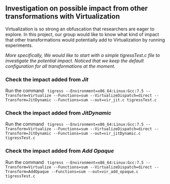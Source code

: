 ## Investigation on possible impact from other transformations with Virtualization

Virtualization is so strong an obfuscation that researchers are eager to explore. In this project, our group would like to know what kind of impact that other transformations would potentially add to Virtualization by running experiments.

*More specifically, We would like to start with a simple tigressTest.c file to investigate the potential impact. Noticed that we keep the default configuration for all transformations at the moment.*

### Check the impact added from *Jit*
Run the command ` tigress --Environment=x86_64:Linux:Gcc:7.5 --Transform=Virtualize --Functions=sum --VirtualizeDispatch=direct --Transform=JitDynamic --Functions=sum --out=vir_jit.c tigressTest.c`

### Check the impact added from *JitDynamic*
Run the command ` tigress --Environment=x86_64:Linux:Gcc:7.5 --Transform=Virtualize --Functions=sum --VirtualizeDispatch=direct --Transform=JitDynamic --Functions=sum --out=vir_jitDynamic.c tigressTest.c`

### Check the impact added from *Add Opaque*
Run the command ` tigress --Environment=x86_64:Linux:Gcc:7.5 --Transform=Virtualize --Functions=sum --VirtualizeDispatch=direct --Transform=AddOpaque --Functions=sum --out=vir_add_opaque.c tigressTest.c`

